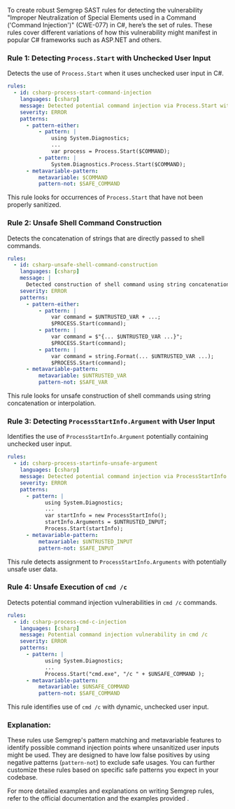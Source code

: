 To create robust Semgrep SAST rules for detecting the vulnerability "Improper Neutralization of Special Elements used in a Command ('Command Injection')" (CWE-077) in C#, here’s the set of rules. These rules cover different variations of how this vulnerability might manifest in popular C# frameworks such as ASP.NET and others.

### Rule 1: Detecting `Process.Start` with Unchecked User Input
Detects the use of `Process.Start` when it uses unchecked user input in C#.

```yaml
rules:
  - id: csharp-process-start-command-injection
    languages: [csharp]
    message: Detected potential command injection via Process.Start with unchecked user input.
    severity: ERROR
    patterns:
      - pattern-either:
          - pattern: |
              using System.Diagnostics;
              ...
              var process = Process.Start($COMMAND);
          - pattern: |
              System.Diagnostics.Process.Start($COMMAND);
      - metavariable-pattern:
          metavariable: $COMMAND
          pattern-not: $SAFE_COMMAND  
```
This rule looks for occurrences of `Process.Start` that have not been properly sanitized.

### Rule 2: Unsafe Shell Command Construction
Detects the concatenation of strings that are directly passed to shell commands.

```yaml
rules:
  - id: csharp-unsafe-shell-command-construction
    languages: [csharp]
    message: |
      Detected construction of shell command using string concatenation or interpolation with unchecked variables (potential command injection).
    severity: ERROR
    patterns:
      - pattern-either:
          - pattern: |
              var command = $UNTRUSTED_VAR + ...;
              $PROCESS.Start(command);
          - pattern: |
              var command = $"{... $UNTRUSTED_VAR ...}";
              $PROCESS.Start(command);
          - pattern: |
              var command = string.Format(... $UNTRUSTED_VAR ...);
              $PROCESS.Start(command);
      - metavariable-pattern:
          metavariable: $UNTRUSTED_VAR
          pattern-not: $SAFE_VAR
```
This rule looks for unsafe construction of shell commands using string concatenation or interpolation.

### Rule 3: Detecting `ProcessStartInfo.Argument` with User Input
Identifies the use of `ProcessStartInfo.Argument` potentially containing unchecked user input.

```yaml
rules:
  - id: csharp-process-startinfo-unsafe-argument
    languages: [csharp]
    message: Detected potential command injection via ProcessStartInfo.Argument with unchecked user input.
    severity: ERROR
    patterns:
      - pattern: |
            using System.Diagnostics;
            ...
            var startInfo = new ProcessStartInfo();
            startInfo.Arguments = $UNTRUSTED_INPUT;
            Process.Start(startInfo);
      - metavariable-pattern:
          metavariable: $UNTRUSTED_INPUT
          pattern-not: $SAFE_INPUT
```
This rule detects assignment to `ProcessStartInfo.Arguments` with potentially unsafe user data.

### Rule 4: Unsafe Execution of `cmd /c`
Detects potential command injection vulnerabilities in `cmd /c` commands.

```yaml
rules:
  - id: csharp-process-cmd-c-injection 
    languages: [csharp]
    message: Potential command injection vulnerability in cmd /c
    severity: ERROR
    patterns:
      - pattern: |
            using System.Diagnostics;
            ...
            Process.Start("cmd.exe", "/c " + $UNSAFE_COMMAND );
      - metavariable-pattern:
          metavariable: $UNSAFE_COMMAND
          pattern-not: $SAFE_COMMAND
```
This rule identifies use of `cmd /c` with dynamic, unchecked user input.

### Explanation:
These rules use Semgrep's pattern matching and metavariable features to identify possible command injection points where unsanitized user inputs might be used. They are designed to have low false positives by using negative patterns (`pattern-not`) to exclude safe usages. You can further customize these rules based on specific safe patterns you expect in your codebase.

For more detailed examples and explanations on writing Semgrep rules, refer to the official documentation and the examples provided   .